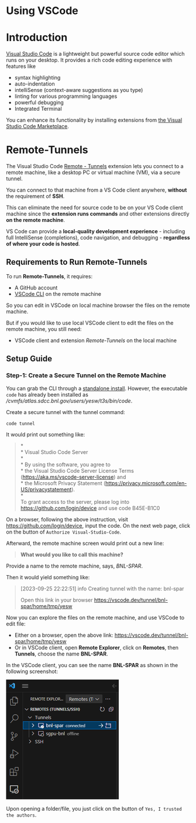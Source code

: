 Using VSCode
============

# Introduction

[Visual Studio Code](https://code.visualstudio.com/) is a lightweight but powerful source code editor which runs on your desktop.
It provides a rich code editing experience with features like 
- syntax highlighting
- auto-indentation
- intelliSense (context-aware suggestions as you type)
- linting for various programming languages
- powerful debugging
- Integrated Terminal

You can enhance its functionality by installing extensions from [the Visual Studio Code Marketplace](https://marketplace.visualstudio.com/VSCode).

# Remote-Tunnels

The Visual Studio Code [Remote - Tunnels](https://marketplace.visualstudio.com/items?itemName=ms-vscode.remote-server) extension lets you 
connect to a remote machine, like a desktop PC or virtual machine (VM), via a secure tunnel.

You can connect to that machine from a VS Code client anywhere, **without** the requirement of **SSH**.

This can eliminate the need for source code to be on your VS Code client machine since the **extension runs commands** 
and other extensions directly **on the remote machine**.

VS Code can provide a **local-quality development experience** - including full IntelliSense (completions), code navigation, 
and debugging - **regardless of where your code is hosted**.

## Requirements to Run Remote-Tunnels

To run **Remote-Tunnels**, it requires:
- A GitHub account
- [VSCode CLI](https://code.visualstudio.com/docs/editor/command-line) on the remote machine

So you can edit in VSCode on local machine browser the files on the remote machine.

But if you would like to use local VSCode client to edit the files on the remote machine, 
you still need:
- VSCode client and extension *Remote-Tunnels* on the local machine

## Setup Guide


### Step-1: Create a Secure Tunnel on the Remote Machine

You can grab the CLI through a [standalone install](https://code.visualstudio.com/#alt-downloads). 
However, the executable `code` has already been installed as */cvmfs/atlas.sdcc.bnl.gov/users/yesw/t3s/bin/code*.

Create a secure tunnel with the tunnel command:
```
code tunnel
```

It would print out something like:
> \*  
> \* Visual Studio Code Server  
> \*  
> \* By using the software, you agree to   
> \* the Visual Studio Code Server License Terms (https://aka.ms/vscode-server-license) and  
> \* the Microsoft Privacy Statement (https://privacy.microsoft.com/en-US/privacystatement).  
> \*  
> To grant access to the server, please log into https://github.com/login/device and use code B45E-B1C0  
>

On a browser, following the above instruction, visit https://github.com/login/device, input the code.
On the next web page, click on the button of `Authorize Visual-Studio-Code`.

Afterward, the remote machine screen would print out a new line:
> **What would you like to call this machine?**

Provide a name to the remote machine, says, *BNL-SPAR*.

Then it would yield something like:
> [2023-09-25 22:22:51] info Creating tunnel with the name: bnl-spar
> 
> Open this link in your browser https://vscode.dev/tunnel/bnl-spar/home/tmp/yesw

Now you can explore the files on the remote machine, and use VSCode to edit file:
- Either on a browser, open the above link: https://vscode.dev/tunnel/bnl-spar/home/tmp/yesw
- Or in VSCode client, open **Remote Explorer**, click on **Remotes**, then **Tunnels**, choose the name **BNL-SPAR**.

In the VSCode client, you can see the name **BNL-SPAR** as shown in the following screenshot:

![screenshot of BNL Jupyter Launcher](Screenshot-Remote-Tunnels.png)

Upon opening a folder/file, you just click on the button of `Yes, I trusted the authors`.
